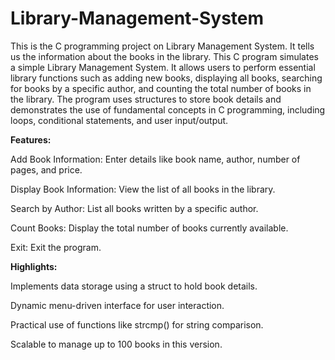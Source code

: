 # Library-Management-System
This is the C programming project on Library Management System. It tells us the information about the books in the library.
This C program simulates a simple Library Management System. It allows users to perform essential library functions such as adding new books, displaying all books, searching for books by a specific author, and counting the total number of books in the library. The program uses structures to store book details and demonstrates the use of fundamental concepts in C programming, including loops, conditional statements, and user input/output.


**Features:**

Add Book Information: Enter details like book name, author, number of pages, and price.

Display Book Information: View the list of all books in the library.

Search by Author: List all books written by a specific author.

Count Books: Display the total number of books currently available.

Exit: Exit the program.

**Highlights:**

Implements data storage using a struct to hold book details.

Dynamic menu-driven interface for user interaction.

Practical use of functions like strcmp() for string comparison.

Scalable to manage up to 100 books in this version.
